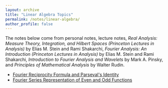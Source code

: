 ```yaml
---
layout: archive
title: "Linear Algebra Topics"
permalink: /notes/linear-algebra/
author_profile: false
---
```

The notes below come from personal notes, lecture notes, *Real Analysis: Measure Theory, Integration, and Hilbert Spaces (Princeton Lectures in Analysis)* by Elias M. Stein and Rami Shakarchi, 
*Fourier Analysis: An Introduction (Princeton Lectures in Analysis)* by Elias M. Stein and Rami Shakarchi, *Introduction to Fourier Analysis and Wavelets* by Mark A. Pinsky, and *Principles of Mathematical Analysis* by Walter Rudin.
- [Fourier Reciprocity Formula and Parseval's Identity](parseval-identity.md)
- [Fourier Series Representation of Even and Odd Functions](odd-even-fourier-rep.md)
